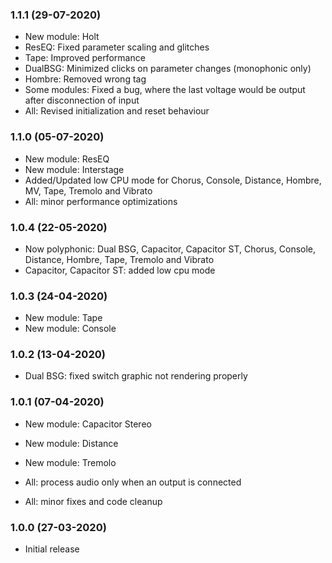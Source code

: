 
### 1.1.1 (29-07-2020)
- New module: Holt
- ResEQ: Fixed parameter scaling and glitches
- Tape: Improved performance
- DualBSG: Minimized clicks on parameter changes (monophonic only)
- Hombre: Removed wrong tag
- Some modules: Fixed a bug, where the last voltage would be output after disconnection of input
- All: Revised initialization and reset behaviour

### 1.1.0 (05-07-2020)
- New module: ResEQ
- New module: Interstage
- Added/Updated low CPU mode for Chorus, Console, Distance, Hombre, MV, Tape, Tremolo and Vibrato
- All: minor performance optimizations

### 1.0.4 (22-05-2020)
- Now polyphonic: Dual BSG, Capacitor, Capacitor ST, Chorus, Console, Distance, Hombre, Tape, Tremolo and Vibrato
- Capacitor, Capacitor ST: added low cpu mode

### 1.0.3 (24-04-2020)

- New module: Tape
- New module: Console

### 1.0.2 (13-04-2020)

- Dual BSG: fixed switch graphic not rendering properly

### 1.0.1 (07-04-2020)

- New module: Capacitor Stereo
- New module: Distance
- New module: Tremolo

- All: process audio only when an output is connected
- All: minor fixes and code cleanup

### 1.0.0 (27-03-2020)

- Initial release 